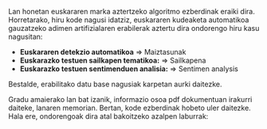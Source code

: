 Lan honetan euskararen marka aztertzeko algoritmo ezberdinak eraiki dira. Horretarako, hiru kode nagusi idatziz, euskararen kudeaketa automatikoa gauzatzeko adimen artifizialaren erabilerak aztertu dira ondorengo hiru kasu nagusitan:
* **Euskararen detekzio automatikoa** $\Longrightarrow$ Maiztasunak
* **Euskarazko testuen sailkapen tematikoa:** $\Longrightarrow$ Sailkapena
* **Euskarazko testuen sentimenduen analisia:** $\Longrightarrow$ Sentimen analysis

Bestalde, erabilitako datu base nagusiak karpetan aurki daitezke.


Gradu amaierako lan bat izanik, informazio osoa pdf dokumentuan irakurri daiteke, lanaren memorian. Bertan, kode ezberdinak hobeto uler daitezke. Hala ere, ondorengoak dira atal bakoitzeko azalpen laburrak:
